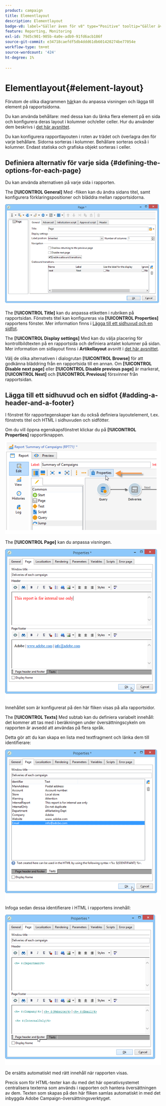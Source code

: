 ```yaml
---
product: campaign
title: Elementlayout
description: Elementlayout
badge-v8: label="Gäller även för v8" type="Positive" tooltip="Gäller även Campaign v8"
feature: Reporting, Monitoring
exl-id: 79d5c901-905b-4a0e-adb9-91fd6acb186f
source-git-commit: e34718caefdf5db4ddd61db601420274be77054e
workflow-type: tm+mt
source-wordcount: '424'
ht-degree: 1%

---
```


# Elementlayout{#element-layout}



Förutom de olika diagrammen [här](../../reporting/using/creating-a-chart.md#chart-types-and-variants)kan du anpassa visningen och lägga till element på rapportsidorna.

Du kan använda behållare: med dessa kan du länka flera element på en sida och konfigurera deras layout i kolumner och/eller celler. Hur du använder dem beskrivs i [det här avsnittet](../../web/using/defining-web-forms-layout.md#creating-containers).

Du kan konfigurera rapportlayouten i roten av trädet och överlagra den för varje behållare. Sidorna sorteras i kolumner. Behållare sorteras också i kolumner. Endast statiska och grafiska objekt sorteras i celler.

## Definiera alternativ för varje sida {#defining-the-options-for-each-page}

Du kan använda alternativen på varje sida i rapporten.

The **[!UICONTROL General]** Med -fliken kan du ändra sidans titel, samt konfigurera förklaringspositioner och bläddra mellan rapportsidorna.

![](assets/s_ncs_advuser_report_wizard_022.png)

The **[!UICONTROL Title]** kan du anpassa etiketten i rubriken på rapportsidan. Fönstrets titel kan konfigureras via **[!UICONTROL Properties]** rapportens fönster. Mer information finns i [Lägga till ett sidhuvud och en sidfot](#adding-a-header-and-a-footer).

The **[!UICONTROL Display settings]** Med kan du välja placering för kontrollbildtexten på en rapportsida och definiera antalet kolumner på sidan. Mer information om sidlayout finns i **Artikellayout** avsnitt i [det här avsnittet](../../web/using/defining-web-forms-layout.md#positioning-the-fields-on-the-page).

Välj de olika alternativen i dialogrutan **[!UICONTROL Browse]** för att godkänna bläddring från en rapportsida till en annan. Om **[!UICONTROL Disable next page]** eller **[!UICONTROL Disable previous page]** är markerat, **[!UICONTROL Next]** och **[!UICONTROL Previous]** försvinner från rapportsidan.

## Lägga till ett sidhuvud och en sidfot {#adding-a-header-and-a-footer}

I fönstret för rapportegenskaper kan du också definiera layoutelement, t.ex. fönstrets titel och HTML i sidhuvuden och sidfötter.

Om du vill öppna egenskapsfönstret klickar du på **[!UICONTROL Properties]** rapportknappen.

![](assets/reporting_properties.png)

The **[!UICONTROL Page]** kan du anpassa visningen.

![](assets/s_ncs_advuser_report_properties_04.png)

Innehållet som är konfigurerat på den här fliken visas på alla rapportsidor.

The **[!UICONTROL Texts]** Med subtab kan du definiera variabelt innehåll: det kommer att tas med i beräkningen under översättningscykeln om rapporten är avsedd att användas på flera språk.

Detta gör att du kan skapa en lista med textfragment och länka dem till identifierare:

![](assets/s_ncs_advuser_report_properties_04a.png)

Infoga sedan dessa identifierare i HTML i rapportens innehåll:

![](assets/s_ncs_advuser_report_properties_04b.png)

De ersätts automatiskt med rätt innehåll när rapporten visas.

Precis som för HTML-texter kan du med det här operativsystemet centralisera texterna som används i rapporten och hantera översättningen av dem. Texten som skapas på den här fliken samlas automatiskt in med det inbyggda Adobe Campaign-översättningsverktyget.
